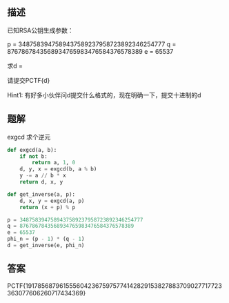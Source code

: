 ## 描述

已知RSA公钥生成参数：

p = 3487583947589437589237958723892346254777 q = 8767867843568934765983476584376578389
e = 65537

求d = 

请提交PCTF{d}

Hint1: 有好多小伙伴问d提交什么格式的，现在明确一下，提交十进制的d

## 题解

exgcd 求个逆元

```python
def exgcd(a, b):
    if not b:
        return a, 1, 0
    d, y, x = exgcd(b, a % b)
    y -= a // b * x
    return d, x, y

def get_inverse(a, p):
    d, x, y = exgcd(a, p)
    return (x + p) % p

p = 3487583947589437589237958723892346254777
q = 8767867843568934765983476584376578389
e = 65537
phi_n = (p - 1) * (q - 1)
d = get_inverse(e, phi_n)
```

## 答案

PCTF{19178568796155560423675975774142829153827883709027717723363077606260717434369}
